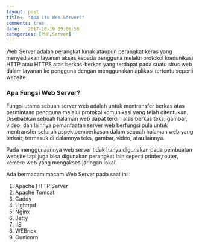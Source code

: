 ```yaml
---
layout: post
title:  "Apa itu Web Server?"
comments: true
date:   2017-10-19 09:06:58
categories: [PHP,Server]
---
```


Web Server adalah perangkat lunak ataupun perangkat keras yang menyediakan layanan akses kepada pengguna melalui protokol komunikasi HTTP atau HTTPS atas berkas-berkas yang terdapat pada suatu situs web dalam layanan ke pengguna dengan menggunakan aplikasi tertentu seperti website.

<h3>Apa Fungsi Web Server?</h3>

Fungsi utama sebuah server web adalah untuk mentransfer berkas atas permintaan pengguna melalui protokol komunikasi yang telah ditentukan. Disebabkan sebuah halaman web dapat terdiri atas berkas teks, gambar, video, dan lainnya pemanfaatan server web berfungsi pula untuk mentransfer seluruh aspek pemberkasan dalam sebuah halaman web yang terkait; termasuk di dalamnya teks, gambar, video, atau lainnya.

Pada menggunaannya web server tidak hanya digunakan pada pembuatan website tapi juga bisa digunakan perangkat lain seperti printer,router, kemere web yang mengakses jaringan lokal.

Ada bermacam macam Web Server pada saat ini :

1. Apache HTTP Server
2. Apache Tomcat
3. Caddy
4. Lighttpd
5. Nginx
6. Jetty
7. IIS
8. WEBrick
9. Gunicorn